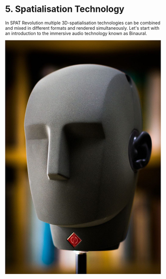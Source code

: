 # 5. Spatialisation Technology

In SPAT Revolution multiple 3D-spatialisation technologies can be combined and
mixed in different formats and rendered simultaneously. Let's start with an introduction to the immersive audio technology known as Binaural.

![](../../include/SpatRevolution_UserGuide_-049.jpg)

